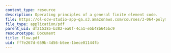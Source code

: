 ```yaml
---
content_type: resource
description: Operating principles of a general finite element code.
file: https://ol-ocw-studio-app-qa.s3.amazonaws.com/courses/3-064-polymer-engineering-fall-2003/ff7e267d659b4d56b6ee1bece01144fb_flow.pdf
file_type: application/pdf
parent_uid: df215385-b382-ea0f-4ca1-e5b48b645bc9
resourcetype: Document
title: flow.pdf
uid: ff7e267d-659b-4d56-b6ee-1bece01144fb
---
```

